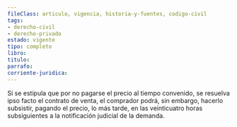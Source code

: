 ```yaml
---
fileClass: articulo, vigencia, historia-y-fuentes, codigo-civil
tags:
- derecho-civil
- derecho-privado
estado: vigente
tipo: completo
libro:
titulo:
parrafo:
corriente-juridica:
---
```

Si se estipula que por no pagarse el precio al tiempo convenido, se resuelva ipso facto el contrato de venta, el comprador podrá, sin embargo, hacerlo subsistir, pagando el precio, lo más tarde, en las veinticuatro horas subsiguientes a la notificación judicial de la demanda.